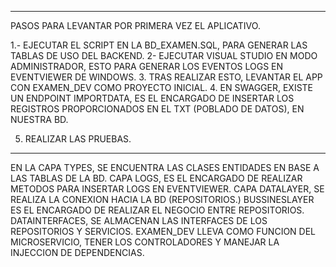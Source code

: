 ********************************
PASOS PARA LEVANTAR POR PRIMERA VEZ EL APLICATIVO.

1.- EJECUTAR EL SCRIPT EN LA BD_EXAMEN.SQL, PARA GENERAR LAS TABLAS DE USO DEL BACKEND.
2-  EJECUTAR VISUAL STUDIO EN MODO ADMINISTRADOR, ESTO PARA GENERAR LOS EVENTOS LOGS EN EVENTVIEWER DE WINDOWS.
3.  TRAS REALIZAR ESTO, LEVANTAR EL APP CON EXAMEN_DEV COMO PROYECTO INICIAL.
4.  EN SWAGGER, EXISTE UN ENDPOINT IMPORTDATA, ES EL ENCARGADO DE INSERTAR LOS REGISTROS PROPORCIONADOS EN EL TXT (POBLADO DE DATOS), 
	EN NUESTRA BD.

5. REALIZAR LAS PRUEBAS.


**************************************************************
EN LA CAPA TYPES, SE ENCUENTRA LAS CLASES ENTIDADES EN BASE A LAS TABLAS DE LA BD.
CAPA LOGS, ES EL ENCARGADO DE REALIZAR METODOS PARA INSERTAR LOGS EN EVENTVIEWER.
CAPA DATALAYER, SE REALIZA LA CONEXION HACIA LA BD (REPOSITORIOS.)
BUSSINESLAYER ES EL ENCARGADO DE REALIZAR EL NEGOCIO ENTRE REPOSITORIOS.
DATAINTERFACES, SE ALMACENAN LAS INTERFACES DE LOS REPOSITORIOS Y SERVICIOS.
EXAMEN_DEV LLEVA COMO FUNCION DEL MICROSERVICIO, TENER LOS CONTROLADORES Y MANEJAR LA INJECCION DE DEPENDENCIAS.
